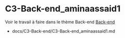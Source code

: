  
# C3-Back-end_aminaassaid1


Voir le travail à faire dans le thème Back-end
[Back-end](https://github.com/solicoders/evaluation/issues/7)


- docs/C3-Back-end/C3-Back-end_aminaassaid1.md 
 
